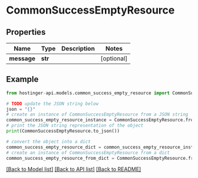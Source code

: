 # CommonSuccessEmptyResource


## Properties

Name | Type | Description | Notes
------------ | ------------- | ------------- | -------------
**message** | **str** |  | [optional] 

## Example

```python
from hostinger-api.models.common_success_empty_resource import CommonSuccessEmptyResource

# TODO update the JSON string below
json = "{}"
# create an instance of CommonSuccessEmptyResource from a JSON string
common_success_empty_resource_instance = CommonSuccessEmptyResource.from_json(json)
# print the JSON string representation of the object
print(CommonSuccessEmptyResource.to_json())

# convert the object into a dict
common_success_empty_resource_dict = common_success_empty_resource_instance.to_dict()
# create an instance of CommonSuccessEmptyResource from a dict
common_success_empty_resource_from_dict = CommonSuccessEmptyResource.from_dict(common_success_empty_resource_dict)
```
[[Back to Model list]](../README.md#documentation-for-models) [[Back to API list]](../README.md#documentation-for-api-endpoints) [[Back to README]](../README.md)


